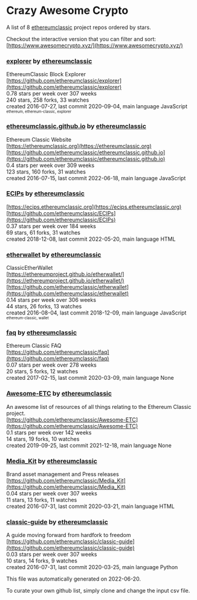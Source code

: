 # Crazy Awesome Crypto
A list of 8 [ethereumclassic](https://github.com/ethereumclassic) project repos ordered by stars.  

Checkout the interactive version that you can filter and sort: 
[https://www.awesomecrypto.xyz/](https://www.awesomecrypto.xyz/)  


### [explorer](https://github.com/ethereumclassic/explorer) by [ethereumclassic](https://github.com/ethereumclassic)  
EthereumClassic Block Explorer  
[https://github.com/ethereumclassic/explorer](https://github.com/ethereumclassic/explorer)  
0.78 stars per week over 307 weeks  
240 stars, 258 forks, 33 watches  
created 2016-07-27, last commit 2020-09-04, main language JavaScript  
<sub><sup>ethereum, ethereum-classic, explorer</sup></sub>


### [ethereumclassic.github.io](https://github.com/ethereumclassic/ethereumclassic.github.io) by [ethereumclassic](https://github.com/ethereumclassic)  
Ethereum Classic Website  
[https://ethereumclassic.org](https://ethereumclassic.org)  
[https://github.com/ethereumclassic/ethereumclassic.github.io](https://github.com/ethereumclassic/ethereumclassic.github.io)  
0.4 stars per week over 309 weeks  
123 stars, 160 forks, 31 watches  
created 2016-07-15, last commit 2022-06-18, main language JavaScript  


### [ECIPs](https://github.com/ethereumclassic/ECIPs) by [ethereumclassic](https://github.com/ethereumclassic)  
  
[https://ecips.ethereumclassic.org](https://ecips.ethereumclassic.org)  
[https://github.com/ethereumclassic/ECIPs](https://github.com/ethereumclassic/ECIPs)  
0.37 stars per week over 184 weeks  
69 stars, 61 forks, 31 watches  
created 2018-12-08, last commit 2022-05-20, main language HTML  


### [etherwallet](https://github.com/ethereumclassic/etherwallet) by [ethereumclassic](https://github.com/ethereumclassic)  
ClassicEtherWallet  
[https://ethereumproject.github.io/etherwallet/](https://ethereumproject.github.io/etherwallet/)  
[https://github.com/ethereumclassic/etherwallet](https://github.com/ethereumclassic/etherwallet)  
0.14 stars per week over 306 weeks  
44 stars, 26 forks, 13 watches  
created 2016-08-04, last commit 2018-12-09, main language JavaScript  
<sub><sup>ethereum-classic, wallet</sup></sub>


### [faq](https://github.com/ethereumclassic/faq) by [ethereumclassic](https://github.com/ethereumclassic)  
Ethereum Classic FAQ  
[https://github.com/ethereumclassic/faq](https://github.com/ethereumclassic/faq)  
0.07 stars per week over 278 weeks  
20 stars, 5 forks, 12 watches  
created 2017-02-15, last commit 2020-03-09, main language None  


### [Awesome-ETC](https://github.com/ethereumclassic/Awesome-ETC) by [ethereumclassic](https://github.com/ethereumclassic)  
An awesome list of resources of all things relating to the Ethereum Classic project.  
[https://github.com/ethereumclassic/Awesome-ETC](https://github.com/ethereumclassic/Awesome-ETC)  
0.1 stars per week over 142 weeks  
14 stars, 19 forks, 10 watches  
created 2019-09-25, last commit 2021-12-18, main language None  


### [Media_Kit](https://github.com/ethereumclassic/Media_Kit) by [ethereumclassic](https://github.com/ethereumclassic)  
Brand asset management and Press releases  
[https://github.com/ethereumclassic/Media_Kit](https://github.com/ethereumclassic/Media_Kit)  
0.04 stars per week over 307 weeks  
11 stars, 13 forks, 11 watches  
created 2016-07-31, last commit 2020-03-21, main language HTML  


### [classic-guide](https://github.com/ethereumclassic/classic-guide) by [ethereumclassic](https://github.com/ethereumclassic)  
A guide moving forward from hardfork to freedom  
[https://github.com/ethereumclassic/classic-guide](https://github.com/ethereumclassic/classic-guide)  
0.03 stars per week over 307 weeks  
10 stars, 14 forks, 9 watches  
created 2016-07-31, last commit 2020-03-25, main language Python  


This file was automatically generated on 2022-06-20.  

To curate your own github list, simply clone and change the input csv file.  